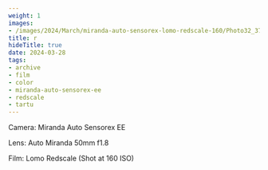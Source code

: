 ```yaml
---
weight: 1
images:
- /images/2024/March/miranda-auto-sensorex-lomo-redscale-160/Photo32_37.jpg
title: r
hideTitle: true
date: 2024-03-28
tags:
- archive
- film
- color
- miranda-auto-sensorex-ee
- redscale
- tartu
---
```


Camera: Miranda Auto Sensorex EE

Lens: Auto Miranda 50mm f1.8

Film: Lomo Redscale (Shot at 160 ISO)